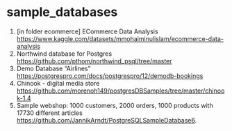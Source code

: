 # sample_databases

1. [in folder ecommerce] ECommerce Data Analysis https://www.kaggle.com/datasets/mmohaiminulislam/ecommerce-data-analysis
2. Northwind database for Postgres https://github.com/pthom/northwind_psql/tree/master
3. Demo Database “Airlines” https://postgrespro.com/docs/postgrespro/12/demodb-bookings
4. Chinook - digital media store https://github.com/morenoh149/postgresDBSamples/tree/master/chinook-1.4
5. Sample webshop: 1000 customers, 2000 orders, 1000 products with 17730 different articles https://github.com/JannikArndt/PostgreSQLSampleDatabase6. 
